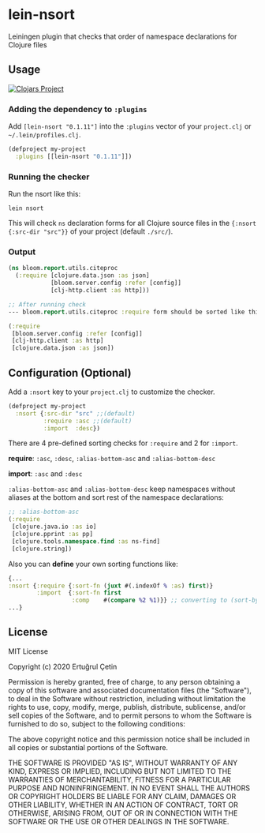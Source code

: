 # lein-nsort

Leiningen plugin that checks that order of namespace declarations for Clojure files

## Usage

[![Clojars Project](https://clojars.org/lein-nsort/latest-version.svg)](https://clojars.org/lein-nsort)

### Adding the dependency to `:plugins`

Add `[lein-nsort "0.1.11"]` into the `:plugins` vector of your
`project.clj` or `~/.lein/profiles.clj`.

```clj
(defproject my-project
  :plugins [[lein-nsort "0.1.11"]])
```

### Running the checker

Run the nsort like this:

```
lein nsort
```

This will check `ns` declaration forms for all Clojure source files in
the `{:nsort {:src-dir "src"}}` of your project (default `./src/`).

### Output
```clj
(ns bloom.report.utils.citeproc
  (:require [clojure.data.json :as json]
            [bloom.server.config :refer [config]]
            [clj-http.client :as http]))

;; After running check
--- bloom.report.utils.citeproc :require form should be sorted like this:

(:require
 [bloom.server.config :refer [config]]
 [clj-http.client :as http]
 [clojure.data.json :as json])

```

## Configuration (Optional)

Add a `:nsort` key to your `project.clj` to customize the checker.

```clj
(defproject my-project
  :nsort {:src-dir "src" ;;(default)
          :require :asc ;;(default)
          :import  :desc})
```

There are 4 pre-defined sorting checks for `:require` and 2 for `:import`.

**require**: `:asc`, `:desc`, `:alias-bottom-asc` and `:alias-bottom-desc`

**import**: `:asc` and `:desc`

`:alias-bottom-asc` and `:alias-bottom-desc` keep namespaces without aliases at the bottom and sort rest of the namespace declarations:

```clj
;; :alias-bottom-asc
(:require
 [clojure.java.io :as io]
 [clojure.pprint :as pp]
 [clojure.tools.namespace.find :as ns-find]
 [clojure.string])
```

Also you can **define** your own sorting functions like:
```clj
{...
:nsort {:require {:sort-fn (juxt #(.indexOf % :as) first)}
        :import  {:sort-fn first
                  :comp    #(compare %2 %1)}} ;; converting to (sort-by first #(compare %2 %1) namespace-decls)
...}
```

## License

MIT License

Copyright (c) 2020 Ertuğrul Çetin

Permission is hereby granted, free of charge, to any person obtaining a copy
of this software and associated documentation files (the "Software"), to deal
in the Software without restriction, including without limitation the rights
to use, copy, modify, merge, publish, distribute, sublicense, and/or sell
copies of the Software, and to permit persons to whom the Software is
furnished to do so, subject to the following conditions:

The above copyright notice and this permission notice shall be included in all
copies or substantial portions of the Software.

THE SOFTWARE IS PROVIDED "AS IS", WITHOUT WARRANTY OF ANY KIND, EXPRESS OR
IMPLIED, INCLUDING BUT NOT LIMITED TO THE WARRANTIES OF MERCHANTABILITY,
FITNESS FOR A PARTICULAR PURPOSE AND NONINFRINGEMENT. IN NO EVENT SHALL THE
AUTHORS OR COPYRIGHT HOLDERS BE LIABLE FOR ANY CLAIM, DAMAGES OR OTHER
LIABILITY, WHETHER IN AN ACTION OF CONTRACT, TORT OR OTHERWISE, ARISING FROM,
OUT OF OR IN CONNECTION WITH THE SOFTWARE OR THE USE OR OTHER DEALINGS IN THE
SOFTWARE.
